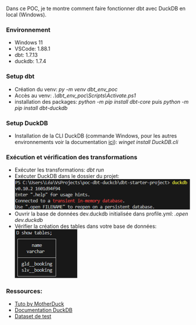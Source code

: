 Dans ce POC, je te montre comment faire fonctionner dbt avec DuckDB en local (Windows).

### Environnement
* Windows 11
* VSCode: 1.88.1
* dbt: 1.7.13
* duckdb: 1.7.4

### Setup dbt
* Création du venv: *py -m venv dbt_env_poc*
* Accès au venv: *.\dbt_env_poc\Scripts\Activate.ps1*
* installation des packages: *python -m pip install dbt-core* puis *python -m pip install dbt-duckdb*

### Setup DuckDB
* Installation de la CLI DuckDB (commande Windows, pour les autres environnements voir la documentation [ici](https://duckdb.org/docs/installation/?version=stable&environment=cli&platform=win&download_method=package_manager)): *winget install DuckDB.cli*

### Exécution et vérification des transformations
* Exécuter les transformations: *dbt run*
* Exécuter DuckDB dans le dossier du projet: \
![duckdb](duck_db_connexion.png)
* Ouvrir la base de données dev.duckdb initialisée dans profile.yml: *.open dev.duckdb*
* Vérifier la création des tables dans votre base de données: \
![show_tables](show_tables.png)

### Ressources:
- [Tuto by MotherDuck](https://motherduck.com/blog/duckdb-dbt-e2e-data-engineering-project-part-2/)
- [Documentation DuckDB](https://duckdb.org/docs/)
- [Dataset de test](https://www.kaggle.com/datasets/anandshaw2001/airlines-booking-csv)